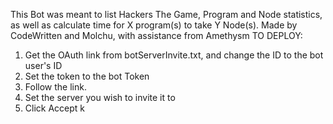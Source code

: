 This Bot was meant to list Hackers The Game, Program and Node statistics, as well as calculate time for X program(s) to take Y Node(s).
Made by CodeWritten and Molchu, with assistance from Amethysm
TO DEPLOY:
1. Get the OAuth link from botServerInvite.txt, and change the ID to the bot user's ID
2. Set the token to the bot Token
3. Follow the link.
4. Set the server you wish to invite it to
5. Click Accept
k
